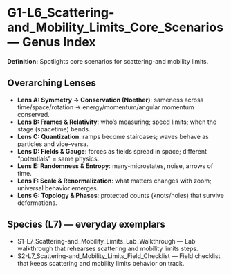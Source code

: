# G1-L6_Scattering-and_Mobility_Limits_Core_Scenarios — Genus Index
**Definition:** Spotlights core scenarios for scattering-and mobility limits.

## Overarching Lenses

- **Lens A: Symmetry -> Conservation (Noether)**: sameness across time/space/rotation → energy/momentum/angular momentum conserved.
- **Lens B: Frames & Relativity**: who’s measuring; speed limits; when the stage (spacetime) bends.
- **Lens C: Quantization**: ramps become staircases; waves behave as particles and vice-versa.
- **Lens D: Fields & Gauge**: forces as fields spread in space; different “potentials” = same physics.
- **Lens E: Randomness & Entropy**: many-microstates, noise, arrows of time.
- **Lens F: Scale & Renormalization**: what matters changes with zoom; universal behavior emerges.
- **Lens G: Topology & Phases**: protected counts (knots/holes) that survive deformations.

## Species (L7) — everyday exemplars

- S1-L7_Scattering-and_Mobility_Limits_Lab_Walkthrough — Lab walkthrough that rehearses scattering and mobility limits steps.
- S2-L7_Scattering-and_Mobility_Limits_Field_Checklist — Field checklist that keeps scattering and mobility limits behavior on track.
